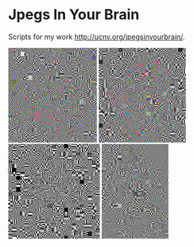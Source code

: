 Jpegs In Your Brain
======================

Scripts for my work <http://ucnv.org/jpegsinyourbrain/>.

![example](https://raw.githubusercontent.com/ucnv/jpegsinyourbrain/master/examples/e1.jpg)
![example](https://raw.githubusercontent.com/ucnv/jpegsinyourbrain/master/examples/e2.jpg)
![example](https://raw.githubusercontent.com/ucnv/jpegsinyourbrain/master/examples/e3.jpg)
![example](https://raw.githubusercontent.com/ucnv/jpegsinyourbrain/master/examples/e4.jpg)
